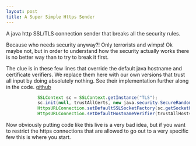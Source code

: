 ```yaml
---
layout: post
title: A Super Simple Https Sender
---
```

A java http SSL/TLS connection sender that breaks all the security rules.

Because who needs security anyway?! Only terrorists and wimps! Ok maybe not, but in order to understand how the security actually works there is no better way than to try to break it first.

The clue is in these few lines that override the default java hostname and certificate verifiers.
We replace them here with our own versions that trust all input by doing absolutely nothing.
See their implementation further along in the code.
[github](https://github.com/CarpeScientia/SuperSimpleHttpsSender.git)

``` java
			SSLContext sc = SSLContext.getInstance("TLS");
			sc.init(null, trustAllCerts, new java.security.SecureRandom());
			HttpsURLConnection.setDefaultSSLSocketFactory(sc.getSocketFactory());
			HttpsURLConnection.setDefaultHostnameVerifier(trustAllHosts);
```

Now obviously putting code like this live is a very bad idea, but if you want to restrict the https connections that are allowed to go out to a very specific few this is where you start. 
